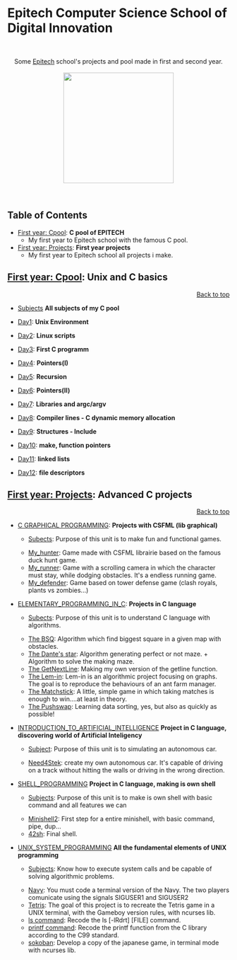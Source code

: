 # Epitech Computer Science School of Digital Innovation
<br/>
<p align="center">
Some <a href="http://www.epitech.eu">Epitech</a> school's projects and pool made in first and second year.
<br/><br/>
<img src="https://upload.wikimedia.org/wikipedia/commons/thumb/2/2d/Epitech.png/1598px-Epitech.png" width="250">
</p>
<br/>

<a name="top"></a>

## Table of Contents 
- [First year: Cpool](#1ft_yearCpool): **C pool of EPITECH**
    - My first year to Epitech school with the famous C pool.
- [First year: Projects](#1ft_yearProjects): **First year projects**
    - My first year to Epitech school all projects i make.
 
<a name="1ft_yearCpool"></a>

## [First year: Cpool](./1ft_year/Cpool_2018): **Unix and C basics**
<p align="right"><a href="#top">Back to top</a></p>

- [Subjects](./1ft_year/Cpool_2018/Subjects) **All subjects of my C pool**

- [Day1](./1ft_year/Cpool_2018/Day01): **Unix Environment**
     
- [Day2](./1ft_year/Cpool_2018/Day02): **Linux scripts**
     
- [Day3](./1ft_year/Cpool_2018/Day03): **First C programm**

- [Day4](./1ft_year/Cpool_2018/Day04): **Pointers(I)**

- [Day5](./1ft_year/Cpool_2018/Day05): **Recursion**

- [Day6](./1ft_year/Cpool_2018/Day06): **Pointers(II)**

- [Day7](./1ft_year/Cpool_2018/Day07): **Libraries and argc/argv**
 
- [Day8](./1ft_year/Cpool_2018/Day08): **Compiler lines - C dynamic memory allocation**

- [Day9](./1ft_year/Cpool_2018/Day09): **Structures - Include**

- [Day10](./1ft_year/Cpool_2018/Day10): **make, function pointers**

- [Day11](./1ft_year/Cpool_2018/Day11): **linked lists**

- [Day12](./1ft_year/Cpool_2018/Day12): **file descriptors**


<a name="1ft_yearProjects"></a>

## [First year: Projects](./1ft_year/Projects): **Advanced C projects**
<p align="right"><a href="#top">Back to top</a></p>

- [C GRAPHICAL PROGRAMMING](./1ft_year/Projects/C_Graphical_Prog): **Projects with CSFML (lib graphical)**
  * [Subects](./1ft_year/Projects/C_Graphical_Prog/Subjects): Purpose of this unit is to make fun and functional games.<p></p>
  - [My_hunter](./1ft_year/Projects/C_Graphical_Prog/my_hunter): Game made with CSFML librairie based on the famous duck hunt game.
  - [My_runner](./1ft_year/Projects/C_Graphical_Prog/my_runner): Game with a scrolling camera in which the character must stay, while dodging obstacles. It's a endless running game.
  - [My_defender](./1ft_year/Projects/C_Graphical_Prog/my_defender): Game based on tower defense game (clash royals, plants vs zombies...)
  
- [ELEMENTARY_PROGRAMMING_IN_C](./1ft_year/Projects/Elementary_Programming_C): **Projects in C language**
  * [Subects](./1ft_year/Projects/Elementary_Programming_C/Subjects): Purpose of this unit is to understand C language with algorithms.<p></p>
  - [The BSQ](./1ft_year/Projects/Elementary_Programming_C/BSQ): Algorithm which find biggest square in a given map with obstacles.
  - [The Dante's star](./1ft_year/Projects/Elementary_Programming_C/Dante_star): Algorithm generating perfect or not maze. + Algorithm to solve the making maze.
  - [The GetNextLine](./1ft_year/Projects/Elementary_Programming_C/GetNextLIne): Making my own version of the getline function.
  - [The Lem-in](./1ft_year/Projects/Elementary_Programming_C/Lem-in): Lem-in is an algorithmic project focusing on graphs. The goal is to reproduce the behaviours of an ant farm manager.
  - [The Matchstick](./1ft_year/Projects/Elementary_Programming_C/Matchstick): A little, simple game in which taking matches is enough to win....at least in theory.
  - [The Pushswap](./1ft_year/Projects/Elementary_Programming_C/Pushswap): Learning data sorting, yes, but also as quickly as possible!
 

- [INTRODUCTION_TO_ARTIFICIAL_INTELLIGENCE](./1ft_year/Projects/Intro_to_AI) **Project in C language, discovering world of Artificial Inteligency**
  * [Subject](./1ft_year/Projects/Intro_to_AI/Subject): Purpose of thiis unit is to simulating an autonomous car.<p></p>
  - [Need4Stek](./1ft_year/Projects/Intro_to_AI/Need4Stek): create my own autonomous car. It's capable
of driving on a track without hitting the walls or driving in the wrong direction.

- [SHELL_PROGRAMMING](./1ft_year/Projects/Shell_Programming) **Project in C language, making is own shell**
  * [Subjects](./1ft_year/Projects/Shell_Programming/Subjects): Purpose of this unit is to make is own shell with basic command and all features we can<p></p>
  - [Minishell2](./1ft_year/Projects/Shell_Programming/minishell2): First step for a entire minishell, with basic command, pipe, dup...
  - [42sh](./1ft_year/Projects/Shell_Programming/42sh): Final shell.

- [UNIX_SYSTEM_PROGRAMMING](./1ft_year/Projects/Unix_System_Programming) **All the fundamental elements of UNIX programming**
  * [Subjects](./1ft_year/Projects/Unix_System_Programming/Subjects): Know how to execute system calls and be capable of solving algorithmic problems.<p></p>
  - [Navy](./1ft_year/Projects/Unix_System_Programming/Navy): You must code a terminal version of the Navy. The two players comunicate using the signals SIGUSER1 and SIGUSER2
  - [Tetris](./1ft_year/Projects/Unix_System_Programming/Tetris): The goal of this project is to recreate the Tetris game in a UNIX terminal, with the Gameboy version rules, with ncurses lib.
  - [ls command](./1ft_year/Projects/Unix_System_Programming/my_ls): Recode the ls [-lRdrt] [FILE] command.
  - [printf command](./1ft_year/Projects/Unix_System_Programming/my_printf): Recode the printf function from the C library according to the C99 standard. 
  - [sokoban](./1ft_year/Projects/Unix_System_Programming/my_sokoban): Develop a copy of the japanese game, in terminal mode with ncurses lib.
